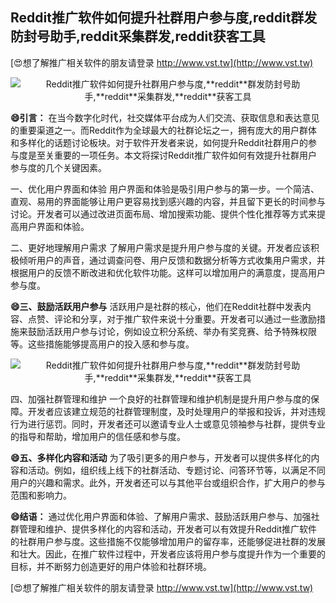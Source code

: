 ## **Reddit推广软件如何提升社群用户参与度,**reddit**群发防封号助手,**reddit**采集群发,**reddit**获客工具**

[😍想了解推广相关软件的朋友请登录 http://www.vst.tw](http://www.vst.tw)

 <center><img src="https://vst.tw/MP4/tuiguang/png/7.png" alt="Reddit推广软件如何提升社群用户参与度,**reddit**群发防封号助手,**reddit**采集群发,**reddit**获客工具"></center>

**😄引言：**
在当今数字化时代，社交媒体平台成为人们交流、获取信息和表达意见的重要渠道之一。而Reddit作为全球最大的社群论坛之一，拥有庞大的用户群体和多样化的话题讨论板块。对于软件开发者来说，如何提升Reddit社群用户的参与度是至关重要的一项任务。本文将探讨Reddit推广软件如何有效提升社群用户参与度的几个关键因素。

一、优化用户界面和体验
用户界面和体验是吸引用户参与的第一步。一个简洁、直观、易用的界面能够让用户更容易找到感兴趣的内容，并且留下更长的时间参与讨论。开发者可以通过改进页面布局、增加搜索功能、提供个性化推荐等方式来提高用户界面和体验。

二、更好地理解用户需求
了解用户需求是提升用户参与度的关键。开发者应该积极倾听用户的声音，通过调查问卷、用户反馈和数据分析等方式收集用户需求，并根据用户的反馈不断改进和优化软件功能。这样可以增加用户的满意度，提高用户参与度。

**😄三、鼓励活跃用户参与**
活跃用户是社群的核心，他们在Reddit社群中发表内容、点赞、评论和分享，对于推广软件来说十分重要。开发者可以通过一些激励措施来鼓励活跃用户参与讨论，例如设立积分系统、举办有奖竞赛、给予特殊权限等。这些措施能够提高用户的投入感和参与度。

 <center><img src="https://vst.tw/MP4/tuiguang/png/5.png" alt="Reddit推广软件如何提升社群用户参与度,**reddit**群发防封号助手,**reddit**采集群发,**reddit**获客工具"></center>

四、加强社群管理和维护
一个良好的社群管理和维护机制是提升用户参与度的保障。开发者应该建立规范的社群管理制度，及时处理用户的举报和投诉，并对违规行为进行惩罚。同时，开发者还可以邀请专业人士或意见领袖参与社群，提供专业的指导和帮助，增加用户的信任感和参与度。

**😄五、多样化内容和活动**
为了吸引更多的用户参与，开发者可以提供多样化的内容和活动。例如，组织线上线下的社群活动、专题讨论、问答环节等，以满足不同用户的兴趣和需求。此外，开发者还可以与其他平台或组织合作，扩大用户的参与范围和影响力。

**😄结语：**
通过优化用户界面和体验、了解用户需求、鼓励活跃用户参与、加强社群管理和维护、提供多样化的内容和活动，开发者可以有效提升Reddit推广软件的社群用户参与度。这些措施不仅能够增加用户的留存率，还能够促进社群的发展和壮大。因此，在推广软件过程中，开发者应该将用户参与度提升作为一个重要的目标，并不断努力创造更好的用户体验和社群环境。

[😍想了解推广相关软件的朋友请登录 http://www.vst.tw](http://www.vst.tw)



